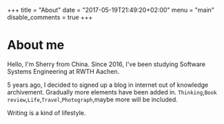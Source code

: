 +++
title = "About"
date = "2017-05-19T21:49:20+02:00"
menu = "main"
disable_comments = true
+++

# About me

Hello, I'm Sherry from China. Since 2016, 
I've been studying Software Systems Engineering at RWTH Aachen.

5 years ago, I decided to signed up a blog in internet out of knowledge archivement.
Gradually more elements have been added in. `Thinking`,`Book review`,`Life`,`Travel`,`Photograph`,maybe more will be included.

Writing is a kind of lifestyle.